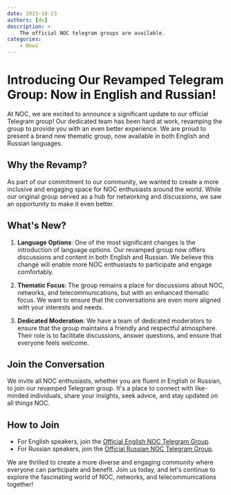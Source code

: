 ```yaml
---
date: 2023-10-23
authors: [dv]
description: >
    The official NOC telegram groups are available.
categories:
    - News
---
```

# Introducing Our Revamped Telegram Group: Now in English and Russian!

At NOC, we are excited to announce a significant update to our official Telegram group! Our dedicated team has been hard at work, revamping the group to provide you with an even better experience. We are proud to present a brand new thematic group, now available in both English and Russian languages.

## Why the Revamp?

As part of our commitment to our community, we wanted to create a more inclusive and engaging space for NOC enthusiasts around the world. While our original group served as a hub for networking and discussions, we saw an opportunity to make it even better.
<!-- more -->
## What's New?

1. **Language Options**: One of the most significant changes is the introduction of language options. Our revamped group now offers discussions and content in both English and Russian. We believe this change will enable more NOC enthusiasts to participate and engage comfortably.

2. **Thematic Focus**: The group remains a place for discussions about NOC, networks, and telecommunications, but with an enhanced thematic focus. We want to ensure that the conversations are even more aligned with your interests and needs.

3. **Dedicated Moderation**: We have a team of dedicated moderators to ensure that the group maintains a friendly and respectful atmosphere. Their role is to facilitate discussions, answer questions, and ensure that everyone feels welcome.

## Join the Conversation

We invite all NOC enthusiasts, whether you are fluent in English or Russian, to join our revamped Telegram group. It's a place to connect with like-minded individuals, share your insights, seek advice, and stay updated on all things NOC.

## How to Join

- For English speakers, join the [Official English NOC Telegram Group](../../community-guide/tg-en.md).
- For Russian speakers, join the [Official Russian NOC Telegram Group](../../community-guide/tg-ru.md).

We are thrilled to create a more diverse and engaging community where everyone can participate and benefit. Join us today, and let's continue to explore the fascinating world of NOC, networks, and telecommunications together!
